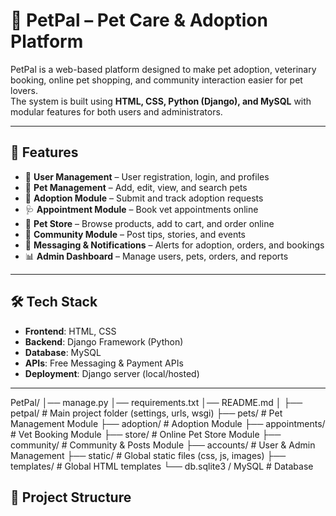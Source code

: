 # 🐾 PetPal – Pet Care & Adoption Platform  

PetPal is a web-based platform designed to make pet adoption, veterinary booking, online pet shopping, and community interaction easier for pet lovers.  
The system is built using **HTML, CSS, Python (Django), and MySQL** with modular features for both users and administrators.  

---

## 🚀 Features  

- 👤 **User Management** – User registration, login, and profiles  
- 🐶 **Pet Management** – Add, edit, view, and search pets  
- 🏡 **Adoption Module** – Submit and track adoption requests  
- 🩺 **Appointment Module** – Book vet appointments online  
- 🛒 **Pet Store** – Browse products, add to cart, and order online  
- 💬 **Community Module** – Post tips, stories, and events  
- 🔔 **Messaging & Notifications** – Alerts for adoption, orders, and bookings  
- 📊 **Admin Dashboard** – Manage users, pets, orders, and reports  

---

## 🛠️ Tech Stack  

- **Frontend**: HTML, CSS  
- **Backend**: Django Framework (Python)  
- **Database**: MySQL  
- **APIs**: Free Messaging & Payment APIs  
- **Deployment**: Django server (local/hosted)  

---
PetPal/
│── manage.py
│── requirements.txt
│── README.md
│
├── petpal/ # Main project folder (settings, urls, wsgi)
├── pets/ # Pet Management Module
├── adoption/ # Adoption Module
├── appointments/ # Vet Booking Module
├── store/ # Online Pet Store Module
├── community/ # Community & Posts Module
├── accounts/ # User & Admin Management
├── static/ # Global static files (css, js, images)
├── templates/ # Global HTML templates
└── db.sqlite3 / MySQL # Database


## 📂 Project Structure  


